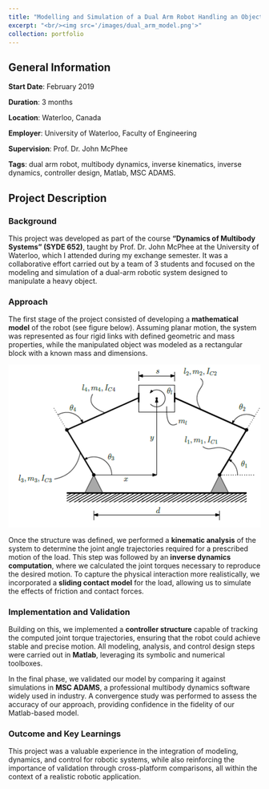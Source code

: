 ```yaml
---
title: "Modelling and Simulation of a Dual Arm Robot Handling an Object"
excerpt: "<br/><img src='/images/dual_arm_model.png'>"
collection: portfolio
---
```


## General Information

**Start Date**: February 2019

**Duration**: 3 months

**Location**: Waterloo, Canada

**Employer**: University of Waterloo, Faculty of Engineering

**Supervision**: Prof. Dr. John McPhee

**Tags**: dual arm robot, multibody dynamics, inverse kinematics, inverse dynamics, controller design, Matlab, MSC ADAMS.

## Project Description

### Background

This project was developed as part of the course **“Dynamics of Multibody Systems” (SYDE 652)**, taught by Prof. Dr. John McPhee at the University of Waterloo, which I attended during my exchange semester. It was a collaborative effort carried out by a team of 3 students and focused on the modeling and simulation of a dual-arm robotic system designed to manipulate a heavy object.

### Approach

The first stage of the project consisted of developing a **mathematical model** of the robot (see figure below). Assuming planar motion, the system was represented as four rigid links with defined geometric and mass properties, while the manipulated object was modeled as a rectangular block with a known mass and dimensions.

![Dual Arm Model](/images/dual_arm_model.png)

Once the structure was defined, we performed a **kinematic analysis** of the system to determine the joint angle trajectories required for a prescribed motion of the load. This step was followed by an **inverse dynamics computation**, where we calculated the joint torques necessary to reproduce the desired motion. To capture the physical interaction more realistically, we incorporated a **sliding contact model** for the load, allowing us to simulate the effects of friction and contact forces.

### Implementation and Validation

Building on this, we implemented a **controller structure** capable of tracking the computed joint torque trajectories, ensuring that the robot could achieve stable and precise motion. All modeling, analysis, and control design steps were carried out in **Matlab**, leveraging its symbolic and numerical toolboxes.  

In the final phase, we validated our model by comparing it against simulations in **MSC ADAMS**, a professional multibody dynamics software widely used in industry. A convergence study was performed to assess the accuracy of our approach, providing confidence in the fidelity of our Matlab-based model.

### Outcome and Key Learnings

This project was a valuable experience in the integration of modeling, dynamics, and control for robotic systems, while also reinforcing the importance of validation through cross-platform comparisons, all within the context of a realistic robotic application.  
